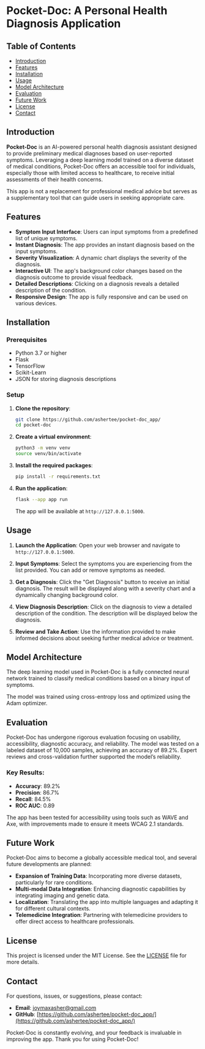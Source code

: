 # **Pocket-Doc: A Personal Health Diagnosis Application**

## **Table of Contents**
- [Introduction](#introduction)
- [Features](#features)
- [Installation](#installation)
- [Usage](#usage)
- [Model Architecture](#model-architecture)
- [Evaluation](#evaluation)
- [Future Work](#future-work)
- [License](#license)
- [Contact](#contact)

## **Introduction**

**Pocket-Doc** is an AI-powered personal health diagnosis assistant designed to provide preliminary medical diagnoses based on user-reported symptoms. Leveraging a deep learning model trained on a diverse dataset of medical conditions, Pocket-Doc offers an accessible tool for individuals, especially those with limited access to healthcare, to receive initial assessments of their health concerns. 

This app is not a replacement for professional medical advice but serves as a supplementary tool that can guide users in seeking appropriate care.

## **Features**

- **Symptom Input Interface**: Users can input symptoms from a predefined list of unique symptoms.
- **Instant Diagnosis**: The app provides an instant diagnosis based on the input symptoms.
- **Severity Visualization**: A dynamic chart displays the severity of the diagnosis.
- **Interactive UI**: The app's background color changes based on the diagnosis outcome to provide visual feedback.
- **Detailed Descriptions**: Clicking on a diagnosis reveals a detailed description of the condition.
- **Responsive Design**: The app is fully responsive and can be used on various devices.

## **Installation**

### **Prerequisites**
- Python 3.7 or higher
- Flask
- TensorFlow
- Scikit-Learn
- JSON for storing diagnosis descriptions

### **Setup**

1. **Clone the repository**:
   ```bash
   git clone https://github.com/ashertee/pocket-doc_app/
   cd pocket-doc
   ```

2. **Create a virtual environment**:
   ```bash
   python3 -m venv venv
   source venv/bin/activate
   ```

3. **Install the required packages**:
   ```bash
   pip install -r requirements.txt
   ```

4. **Run the application**:
   ```bash
   flask --app app run
   ```
   The app will be available at `http://127.0.0.1:5000`.

## **Usage**

1. **Launch the Application**:
   Open your web browser and navigate to `http://127.0.0.1:5000`.

2. **Input Symptoms**:
   Select the symptoms you are experiencing from the list provided. You can add or remove symptoms as needed.

3. **Get a Diagnosis**:
   Click the "Get Diagnosis" button to receive an initial diagnosis. The result will be displayed along with a severity chart and a dynamically changing background color.

4. **View Diagnosis Description**:
   Click on the diagnosis to view a detailed description of the condition. The description will be displayed below the diagnosis.

5. **Review and Take Action**:
   Use the information provided to make informed decisions about seeking further medical advice or treatment.

## **Model Architecture**

The deep learning model used in Pocket-Doc is a fully connected neural network trained to classify medical conditions based on a binary input of symptoms. 

The model was trained using cross-entropy loss and optimized using the Adam optimizer.

## **Evaluation**

Pocket-Doc has undergone rigorous evaluation focusing on usability, accessibility, diagnostic accuracy, and reliability. The model was tested on a labeled dataset of 10,000 samples, achieving an accuracy of 89.2%. Expert reviews and cross-validation further supported the model’s reliability.

### **Key Results**:
- **Accuracy**: 89.2%
- **Precision**: 86.7%
- **Recall**: 84.5%
- **ROC AUC**: 0.89

The app has been tested for accessibility using tools such as WAVE and Axe, with improvements made to ensure it meets WCAG 2.1 standards.

## **Future Work**

Pocket-Doc aims to become a globally accessible medical tool, and several future developments are planned:

- **Expansion of Training Data**: Incorporating more diverse datasets, particularly for rare conditions.
- **Multi-modal Data Integration**: Enhancing diagnostic capabilities by integrating imaging and genetic data.
- **Localization**: Translating the app into multiple languages and adapting it for different cultural contexts.
- **Telemedicine Integration**: Partnering with telemedicine providers to offer direct access to healthcare professionals.



## **License**

This project is licensed under the MIT License. See the [LICENSE](LICENSE) file for more details.

## **Contact**

For questions, issues, or suggestions, please contact:

- **Email**: joymaxasher@gmail.com
- **GitHub**: [https://github.com/ashertee/pocket-doc_app/](https://github.com/ashertee/pocket-doc_app/)

Pocket-Doc is constantly evolving, and your feedback is invaluable in improving the app. Thank you for using Pocket-Doc!